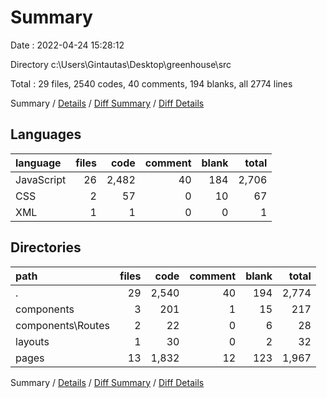 # Summary

Date : 2022-04-24 15:28:12

Directory c:\Users\Gintautas\Desktop\greenhouse\src

Total : 29 files,  2540 codes, 40 comments, 194 blanks, all 2774 lines

Summary / [Details](details.md) / [Diff Summary](diff.md) / [Diff Details](diff-details.md)

## Languages
| language | files | code | comment | blank | total |
| :--- | ---: | ---: | ---: | ---: | ---: |
| JavaScript | 26 | 2,482 | 40 | 184 | 2,706 |
| CSS | 2 | 57 | 0 | 10 | 67 |
| XML | 1 | 1 | 0 | 0 | 1 |

## Directories
| path | files | code | comment | blank | total |
| :--- | ---: | ---: | ---: | ---: | ---: |
| . | 29 | 2,540 | 40 | 194 | 2,774 |
| components | 3 | 201 | 1 | 15 | 217 |
| components\Routes | 2 | 22 | 0 | 6 | 28 |
| layouts | 1 | 30 | 0 | 2 | 32 |
| pages | 13 | 1,832 | 12 | 123 | 1,967 |

Summary / [Details](details.md) / [Diff Summary](diff.md) / [Diff Details](diff-details.md)